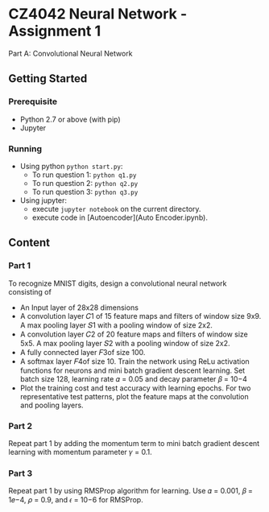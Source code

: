 # CZ4042 Neural Network - Assignment 1

Part A: Convolutional Neural Network

## Getting Started

### Prerequisite

- Python 2.7 or above (with pip)
- Jupyter

### Running

- Using python `python start.py`:
  - To run question 1: `python q1.py`
  - To run question 2: `python q2.py`
  - To run question 3: `python q3.py`
- Using jupyter:
  - execute `jupyter notebook` on the current directory.
  - execute code in [Autoencoder](Auto Encoder.ipynb).

## Content

### Part 1

To recognize MNIST digits, design a convolutional neural network consisting of

- An Input layer of 28x28 dimensions
- A convolution layer 𝐶1 of 15 feature maps and filters of window size 9x9. A max pooling layer 𝑆1 with a pooling window of size 2x2.
- A convolution layer 𝐶2 of 20 feature maps and filters of window size 5x5. A max pooling layer 𝑆2 with a pooling window of size 2x2.
- A fully connected layer 𝐹3of size 100.
- A softmax layer 𝐹4of size 10. Train the network using ReLu activation functions for neurons and mini batch gradient descent learning. Set batch size 128, learning rate 𝛼 = 0.05 and decay parameter 𝛽 = 10−4
- Plot the training cost and test accuracy with learning epochs. For two representative test patterns, plot the feature maps at the convolution and pooling layers.

### Part 2

Repeat part 1 by adding the momentum term to mini batch gradient descent learning with momentum parameter 𝛾 = 0.1.

### Part 3

Repeat part 1 by using RMSProp algorithm for learning. Use 𝛼 = 0.001, 𝛽 = 1𝑒−4, 𝜌 = 0.9, and 𝜖 = 10−6 for RMSProp.
